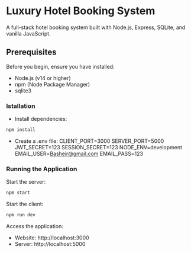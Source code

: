 # Luxury Hotel Booking System

A full-stack hotel booking system built with Node.js, Express, SQLite, and vanilla JavaScript.

## Prerequisites

Before you begin, ensure you have installed:
- Node.js (v14 or higher)
- npm (Node Package Manager)
- sqlite3

### Istallation 
- Install dependencies:
```bash
npm install
```
- Create a .env file:
CLIENT_PORT=3000
SERVER_PORT=5000
JWT_SECRET=123
SESSION_SECRET=123
NODE_ENV=development
EMAIL_USER=Basheir@gmail.com
EMAIL_PASS=123 


### Running the Application

Start the server:
```bash
npm start
```

Start the client:
```bash
npm run dev
```
Access the application:
- Website: http://localhost:3000
- Server: http://localhost:5000